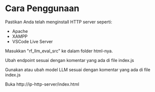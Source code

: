# Cara Penggunaan

Pastikan Anda telah menginstall HTTP server seperti:
- Apache
- XAMPP
- VSCode Live Server

Masukkan "rf_llm_eval_src" ke dalam folder html-nya.

Ubah endpoint sesuai dengan komentar yang ada di file index.js

Gunakan atau ubah model LLM sesuai dengan komentar yang ada di file index.js

Buka http://ip-http-server/index.html
